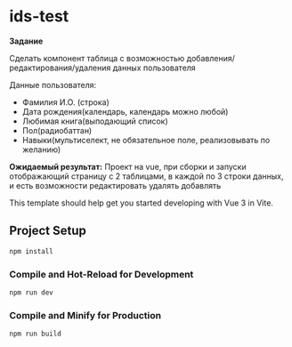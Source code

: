 # ids-test

**Задание**

Сделать компонент таблица с возможностью добавления/редактирования/удаления данных пользователя

Данные пользователя:
* Фамилия И.О. (строка)
* Дата рождения(календарь, календарь можно любой)
* Любимая книга(выподающий список)
* Пол(радиобаттан)
* Навыки(мультиселект, не обязательное поле, реализовывать по желанию)


**Ожидаемый результат:**
Проект на vue, при сборки и запуски отображающий страницу с 2 таблицами, в каждой по 3 строки данных, и есть возможности редактировать удалять добавлять


This template should help get you started developing with Vue 3 in Vite.

## Project Setup

```sh
npm install
```

### Compile and Hot-Reload for Development

```sh
npm run dev
```

### Compile and Minify for Production

```sh
npm run build
```
